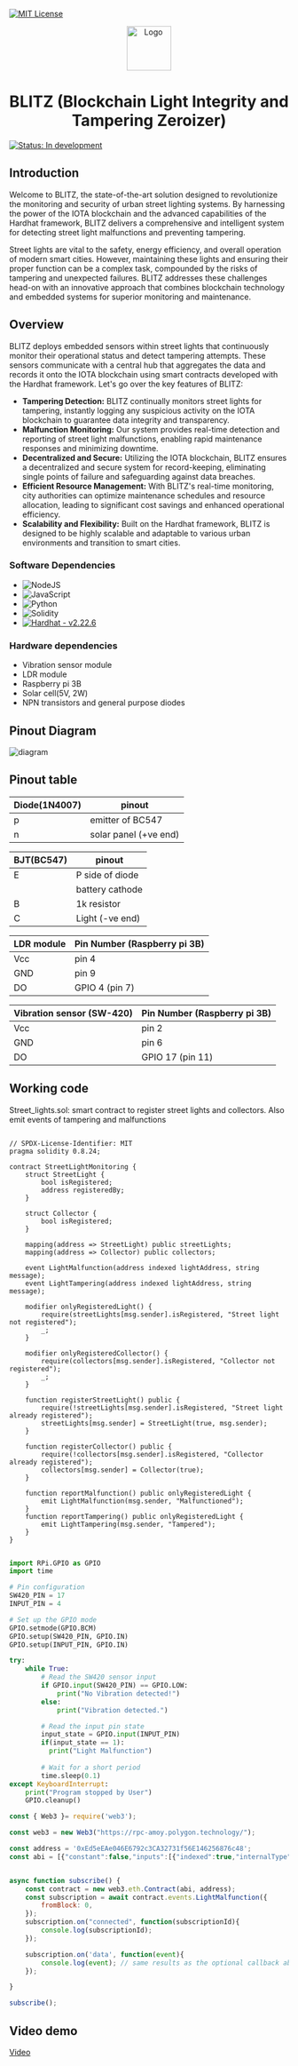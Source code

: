 [![MIT License][license-shield]][license-url]


<div align="center">
  <a href="https://github.com/othneildrew/Best-README-Template">
    <img src="https://github.com/SiddharthVikram068/Best-README-Template/blob/master/images/logo.png" alt="Logo" width="80" height="80">
  </a>

  <h1 align="center">BLITZ (Blockchain Light Integrity and Tampering Zeroizer)</h1>

</div>


[![Status: In development][healthy-badge]][healthy-markdown]

## Introduction 

Welcome to BLITZ, the state-of-the-art solution designed to revolutionize the monitoring and security of urban street lighting systems. By harnessing the power of the IOTA blockchain and the advanced capabilities of the Hardhat framework, BLITZ delivers a comprehensive and intelligent system for detecting street light malfunctions and preventing tampering.

Street lights are vital to the safety, energy efficiency, and overall operation of modern smart cities. However, maintaining these lights and ensuring their proper function can be a complex task, compounded by the risks of tampering and unexpected failures. BLITZ addresses these challenges head-on with an innovative approach that combines blockchain technology and embedded systems for superior monitoring and maintenance.

## Overview 

BLITZ deploys embedded sensors within street lights that continuously monitor their operational status and detect tampering attempts. These sensors communicate with a central hub that aggregates the data and records it onto the IOTA blockchain using smart contracts developed with the Hardhat framework.
Let's go over the key features of BLITZ:
- <b>Tampering Detection:</b> BLITZ continually monitors street lights for tampering, instantly logging any suspicious activity on the IOTA blockchain to guarantee data integrity and transparency.
- <b>Malfunction Monitoring:</b> Our system provides real-time detection and reporting of street light malfunctions, enabling rapid maintenance responses and minimizing downtime.
- <b>Decentralized and Secure:</b> Utilizing the IOTA blockchain, BLITZ ensures a decentralized and secure system for record-keeping, eliminating single points of failure and safeguarding against data breaches.
- <b>Efficient Resource Management:</b> With BLITZ's real-time monitoring, city authorities can optimize maintenance schedules and resource allocation, leading to significant cost savings and enhanced operational efficiency.
- <b>Scalability and Flexibility:</b> Built on the Hardhat framework, BLITZ is designed to be highly scalable and adaptable to various urban environments and transition to smart cities.

### Software Dependencies
* ![NodeJS](https://img.shields.io/badge/node.js-6DA55F?style=for-the-badge&logo=node.js&logoColor=white) <br>
* ![JavaScript](https://img.shields.io/badge/javascript-%23323330.svg?style=for-the-badge&logo=javascript&logoColor=%23F7DF1E) <br>
* ![Python](https://img.shields.io/badge/python-3670A0?style=for-the-badge&logo=python&logoColor=ffdd54)
* ![Solidity](https://img.shields.io/badge/Solidity-%23363636.svg?style=for-the-badge&logo=solidity&logoColor=white)
* [![Hardhat - v2.22.6](https://img.shields.io/static/v1?label=Hardhat&message=v2.22.6&color=2ea44f)](https://)

### Hardware dependencies
* Vibration sensor module
* LDR module
* Raspberry pi 3B
* Solar cell(5V, 2W)
* NPN transistors and general purpose diodes

## Pinout Diagram
<img src="https://github.com/SiddharthVikram068/embedded-blockchain/blob/main/assets/pin_diagram.jpeg" alt="diagram">

## Pinout table 
| Diode(1N4007) | pinout                |
|---------------|-----------------------|
| p             | emitter of BC547      |
| n             | solar panel (+ve end) |


| BJT(BC547) | pinout    |
|-----|-----------------|
| E   | P side of diode |
|     | battery cathode |
| B   | 1k resistor     |
| C   | Light (-ve end) |


| LDR module | Pin Number (Raspberry pi 3B) |
|------------|------------------------------|
| Vcc        | pin 4                        |
| GND        | pin 9                        |
| DO         | GPIO 4 (pin 7)               |


| Vibration sensor (SW-420) | Pin Number (Raspberry pi 3B) |
|---------------------------|------------------------------|
| Vcc                       | pin 2                        |
| GND                       | pin 6                        |
| DO                        | GPIO 17 (pin 11)             |



## Working code 

Street_lights.sol: smart contract to register street lights and collectors. Also emit events of tampering and malfunctions
```solidity

// SPDX-License-Identifier: MIT
pragma solidity 0.8.24;

contract StreetLightMonitoring {
    struct StreetLight {
        bool isRegistered;
        address registeredBy;
    }

    struct Collector {
        bool isRegistered;
    }

    mapping(address => StreetLight) public streetLights;
    mapping(address => Collector) public collectors;

    event LightMalfunction(address indexed lightAddress, string message);
    event LightTampering(address indexed lightAddress, string message);

    modifier onlyRegisteredLight() {
        require(streetLights[msg.sender].isRegistered, "Street light not registered");
        _;
    }

    modifier onlyRegisteredCollector() {
        require(collectors[msg.sender].isRegistered, "Collector not registered");
        _;
    }

    function registerStreetLight() public {
        require(!streetLights[msg.sender].isRegistered, "Street light already registered");
        streetLights[msg.sender] = StreetLight(true, msg.sender);
    }

    function registerCollector() public {
        require(!collectors[msg.sender].isRegistered, "Collector already registered");
        collectors[msg.sender] = Collector(true);
    }

    function reportMalfunction() public onlyRegisteredLight {
        emit LightMalfunction(msg.sender, "Malfunctioned");
    }
    function reportTampering() public onlyRegisteredLight {
        emit LightTampering(msg.sender, "Tampered");
    }
}
```

```python

import RPi.GPIO as GPIO
import time

# Pin configuration
SW420_PIN = 17
INPUT_PIN = 4

# Set up the GPIO mode
GPIO.setmode(GPIO.BCM)
GPIO.setup(SW420_PIN, GPIO.IN)
GPIO.setup(INPUT_PIN, GPIO.IN)

try:
    while True:
        # Read the SW420 sensor input
        if GPIO.input(SW420_PIN) == GPIO.LOW:
            print("No Vibration detected!")
        else:
            print("Vibration detected.")

        # Read the input pin state
        input_state = GPIO.input(INPUT_PIN)
        if(input_state == 1):
          print("Light Malfunction")
        
        # Wait for a short period
        time.sleep(0.1)
except KeyboardInterrupt:
    print("Program stopped by User")
    GPIO.cleanup()
```

```javascript
const { Web3 }= require('web3');

const web3 = new Web3("https://rpc-amoy.polygon.technology/");

const address = '0xEd5eEAe046E6792c3CA32731f56E146256876c48';
const abi = [{"constant":false,"inputs":[{"indexed":true,"internalType":"address","name":"lightAddress","type":"address"},{"indexed":false,"internalType":"string","name":"message","type":"string"}],"name":"LightMalfunction","payable":false,"type":"event"},{"constant":false,"inputs":[{"indexed":true,"internalType":"address","name":"lightAddress","type":"address"},{"indexed":false,"internalType":"string","name":"message","type":"string"}],"name":"LightTampering","payable":false,"type":"event"},{"constant":false,"inputs":[{"indexed":false,"internalType":"address","name":"","type":"address"}],"name":"collectors","outputs":[{"internalType":"bool","name":"isRegistered","type":"bool"}],"payable":false,"stateMutability":"view","type":"function"},{"constant":false,"inputs":[],"name":"registerCollector","outputs":[],"payable":false,"stateMutability":"nonpayable","type":"function"},{"constant":false,"inputs":[],"name":"registerStreetLight","outputs":[],"payable":false,"stateMutability":"nonpayable","type":"function"},{"constant":false,"inputs":[],"name":"reportMalfunction","outputs":[],"payable":false,"stateMutability":"nonpayable","type":"function"},{"constant":false,"inputs":[],"name":"reportTampering","outputs":[],"payable":false,"stateMutability":"nonpayable","type":"function"},{"constant":false,"inputs":[{"indexed":false,"internalType":"address","name":"","type":"address"}],"name":"streetLights","outputs":[{"internalType":"bool","name":"isRegistered","type":"bool"},{"internalType":"address","name":"registeredBy","type":"address"}],"payable":false,"stateMutability":"view","type":"function"}];


async function subscribe() {
    const contract = new web3.eth.Contract(abi, address);
    const subscription = await contract.events.LightMalfunction({
        fromBlock: 0,
    });
    subscription.on("connected", function(subscriptionId){
        console.log(subscriptionId);
    });

    subscription.on('data', function(event){
        console.log(event); // same results as the optional callback above
    });

}

subscribe();
```

## Video demo

<a href="https://drive.google.com/file/d/17p-dYKclmAzHXnFaCaOW8So1UXp6Af2V/view?usp=sharing"> Video </a>


[healthy-badge]: https://img.shields.io/badge/OSS%20Status-Healthy-darkgreen.svg
[healthy-markdown]: https://github.com/martinpeck/oss-project-status/blob/master/healthy/OSS_STATUS.md
[contributors-shield]: https://img.shields.io/github/contributors/othneildrew/Best-README-Template.svg?style=for-the-badge
[contributors-url]: [https://github.com/othneildrew/Best-README-Template/graphs/contributors](https://github.com/SiddharthVikram068/embedded-blockchain/settings/access?query=filter%3Acollaborators)
[forks-shield]: https://img.shields.io/github/forks/othneildrew/Best-README-Template.svg?style=for-the-badge
[forks-url]: https://github.com/othneildrew/Best-README-Template/network/members
[stars-shield]: https://img.shields.io/github/stars/othneildrew/Best-README-Template.svg?style=for-the-badge
[stars-url]: https://github.com/othneildrew/Best-README-Template/stargazers
[issues-shield]: https://img.shields.io/github/issues/othneildrew/Best-README-Template.svg?style=for-the-badge
[issues-url]: https://github.com/othneildrew/Best-README-Template/issues
[license-shield]: https://img.shields.io/github/license/othneildrew/Best-README-Template.svg?style=for-the-badge
[license-url]: https://github.com/othneildrew/Best-README-Template/blob/master/LICENSE.txt
[linkedin-shield]: https://img.shields.io/badge/-LinkedIn-black.svg?style=for-the-badge&logo=linkedin&colorB=555
[linkedin-url]: https://linkedin.com/in/othneildrew
